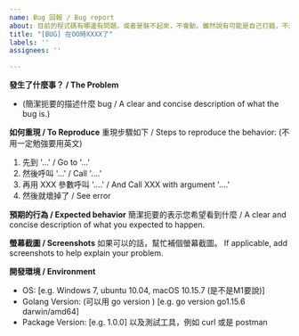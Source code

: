 ```yaml
---
name: Bug 回報 / Bug report
about: 目前的程式碼有哪邊有問題，或者是裝不起來，不會動。雖然說有可能是自己打錯，不過也有可能是文件設計有 Bug
title: "[BUG] 在OO時XXXX了"
labels: ''
assignees: ''

---
```


**發生了什麼事？ / The Problem**
- (簡潔扼要的描述什麼 bug / A clear and concise description of what the bug is.)

**如何重現 / To Reproduce**
重現步驟如下 / Steps to reproduce the behavior:  (不用一定勉強要用英文)
1. 先到 '...' / Go to '...'
2. 然後呼叫 '...' / Call  '....'
3. 再用 XXX 參數呼叫 '....' / And Call XXX with argument  '....'
4. 然後就壞掉了 / See error

**預期的行為 / Expected behavior**
簡潔扼要的表示您希望看到什麼 /  A clear and concise description of what you expected to happen.

**螢幕截圖 / Screenshots**
如果可以的話，幫忙補個螢幕截圖。
If applicable, add screenshots to help explain your problem.

**開發環境 / Environment**
 - OS: [e.g. Windows 7, ubuntu 10.04, macOS 10.15.7 (是不是M1要說)]
 - Golang Version: (可以用 go version ) [e.g. go version go1.15.6 darwin/amd64]
 - Package Version: [e.g. 1.0.0]
以及測試工具，例如 curl 或是 postman
